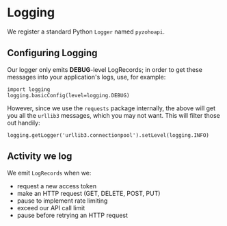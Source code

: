 # Logging

We register a standard Python `Logger` named `pyzohoapi`.

## Configuring Logging
Our logger only emits **DEBUG**-level LogRecords; in order to get these messages
into your application's logs, use, for example:

```{code-block} python
import logging
logging.basicConfig(level=logging.DEBUG)
```

However, since we use the `requests` package internally, the above will get you all the `urllib3` messages, which you may not want. This will filter those out handily:

```{code-block} python
logging.getLogger('urllib3.connectionpool').setLevel(logging.INFO)
```

## Activity we log
We emit `LogRecords` when we:

* request a new access token
* make an HTTP request (GET, DELETE, POST, PUT)
* pause to implement rate limiting
* exceed our API call limit
* pause before retrying an HTTP request
